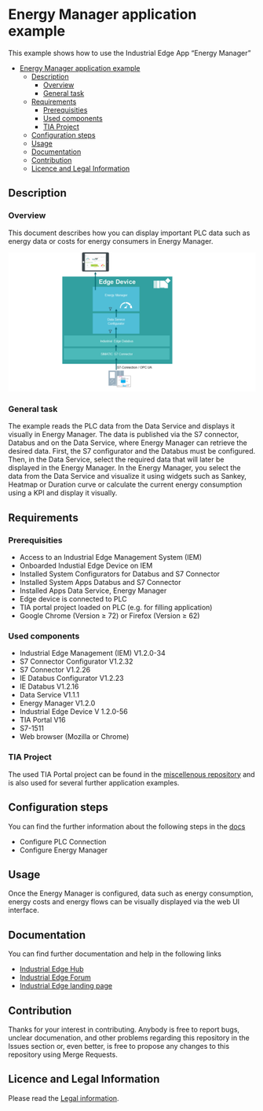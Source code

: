 # Energy Manager application example

This example shows how to use the Industrial Edge App “Energy Manager” 

- [Energy Manager application example](#energy-manager-application-example)
  - [Description](#description)
    - [Overview](#overview)
    - [General task](#general-task)
  - [Requirements](#requirements)
    - [Prerequisities](#prerequisities)
    - [Used components](#used-components)
    - [TIA Project](#tia-project)
  - [Configuration steps](#configuration-steps)
  - [Usage](#usage)
  - [Documentation](#documentation)
  - [Contribution](#contribution)
  - [Licence and Legal Information](#licence-and-legal-information)


## Description

### Overview

This document describes how you can display important PLC data such as energy data or costs for energy consumers in Energy Manager.

![overview](docs/graphics/Overview.PNG)

### General task

The example reads the PLC data from the Data Service and displays it visually in Energy Manager. 
The data is published via the S7 connector, Databus and on the Data Service, where Energy Manager can retrieve the desired data. 
First, the S7 configurator and the Databus must be configured. Then, in the Data Service, select the required data that will later be displayed in the Energy Manager. In the Energy Manager, you select the data from the Data Service and visualize it using widgets such as Sankey, Heatmap or Duration curve or calculate the current energy consumption using a KPI and display it visually.

## Requirements

###  Prerequisities

- Access to an Industrial Edge Management System (IEM)
- Onboarded Industial Edge Device on IEM
- Installed System Configurators for Databus and S7 Connector
- Installed System Apps Databus and S7 Connector
- Installed Apps Data Service, Energy Manager
- Edge device is connected to PLC
- TIA portal project loaded on PLC (e.g. for filling application)
- Google Chrome (Version ≥ 72) or Firefox (Version ≥ 62)

### Used components

- Industrial Edge Management (IEM) V1.2.0-34
- S7 Connector Configurator V1.2.32
- S7 Connector V1.2.26
- IE Databus Configurator V1.2.23
- IE Databus V1.2.16
- Data Service V1.1.1
- Energy Manager V1.2.0
- Industrial Edge Device V 1.2.0-56
- TIA Portal V16
- S7-1511
- Web browser (Mozilla or Chrome)


### TIA Project

The used TIA Portal project can be found in the [miscellenous repository](https://github.com/industrial-edge/miscellaneous/tree/main/tank%20application) and is also used for several further application examples.

## Configuration steps

You can find the further information about the following steps in the [docs](docs/Installation.md)
- Configure PLC Connection
- Configure Energy Manager

## Usage

Once the Energy Manager is configured, data such as energy consumption, energy costs and energy flows can be visually displayed via the web UI interface.  

## Documentation

You can find further documentation and help in the following links
  - [Industrial Edge Hub](https://iehub.eu1.edge.siemens.cloud/#/documentation)
  - [Industrial Edge Forum](https://www.siemens.com/industrial-edge-forum)
  - [Industrial Edge landing page](https://new.siemens.com/global/en/products/automation/topic-areas/industrial-edge/simatic-edge.html)
  
## Contribution

Thanks for your interest in contributing. Anybody is free to report bugs, unclear documenation, and other problems regarding this repository in the Issues section or, even better, is free to propose any changes to this repository using Merge Requests.

## Licence and Legal Information

Please read the [Legal information](LICENSE.md).
